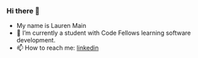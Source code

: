 ### Hi there 👋
<ul>
<li>My name is Lauren Main</li>
<li>🌱 I’m currently a student with Code Fellows learning software development. </li>
<li>📫 How to reach me: <a href="https://www.linkedin.com/in/laurenmain28/">linkedin</a> </li>
</ul>
